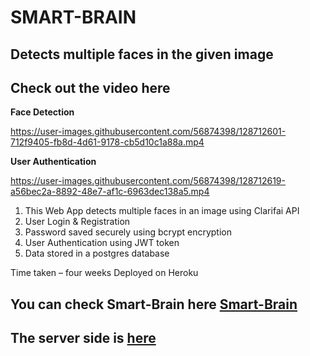 # **SMART-BRAIN**
## Detects multiple faces in the given image

## **Check out the video here**

**Face Detection**


https://user-images.githubusercontent.com/56874398/128712601-712f9405-fb8d-4d61-9178-cb5d10c1a88a.mp4



**User Authentication**

https://user-images.githubusercontent.com/56874398/128712619-a56bec2a-8892-48e7-af1c-6963dec138a5.mp4




1. This Web App detects multiple faces in an image using Clarifai API
2. User Login & Registration
3. Password saved securely using bcrypt encryption
4. User Authentication using JWT token
5. Data stored in a postgres database

Time taken – four weeks
Deployed on Heroku

## You can check **Smart-Brain** here [Smart-Brain](https://smart-brain-adt.herokuapp.com/)
## The server side is [here](https://github.com/aaditiDiksha/smart-brain-api)
